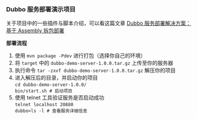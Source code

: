 ### Dubbo 服务部署演示项目
关于项目中的一些插件与脚本介绍，可以看这篇文章 [Dubbo 服务部署解决方案：基于 Assembly 拆包部署](https://hooox.io)

**部署流程**
1. 使用 `mvn package -Pdev` 进行打包（选择你自己的环境）
2. 将 `target` 中的 `dubbo-demo-server-1.0.0.tar.gz` 上传至你的服务器
3. 执行命令 `tar -zxvf dubbo-demo-server-1.0.0.tar.gz` 解压你的项目
4. 进入解压后的目录，并启动你的项目  
    `cd dubbo-demo-server-1.0.0/`  
    `bin/start.sh # 启动项目`  
5. 使用 telnet 工具验证服务是否启动成功  
    `telnet localhost 20880`  
    `dubbo>ls -l # 查看服务详细信息`  
